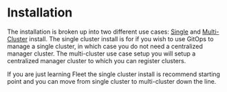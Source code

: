 # Installation

The installation is broken up into two different use cases: [Single](./single-cluster-install.md) and
[Multi-Cluster](./multi-cluster-install.md) install. The single cluster install is for if you wish to use GitOps to manage a single cluster,
in which case you do not need a centralized manager cluster. The multi-cluster use case 
setup you will setup a centralized manager cluster to which you can register clusters.

If you are just learning Fleet the single cluster install is recommend starting
point and you can move from single cluster to multi-cluster down the line.